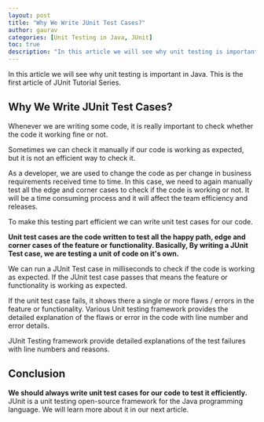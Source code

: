 ```yaml
---
layout: post  
title: "Why We Write JUnit Test Cases?"  
author: gaurav  
categories: [Unit Testing in Java, JUnit]  
toc: true
description: "In this article we will see why unit testing is important in Java. This is the first article of JUnit Tutorial Series."
---
```


In this article we will see why unit testing is important in Java. This is the first article of JUnit Tutorial Series.

## Why We Write JUnit Test Cases?

Whenever we are writing some code, it is really important to check whether the code it working fine or not.

Sometimes we can check it manually if our code is working as expected, but it is not an efficient way to check it.

As a developer, we are used to change the code as per change in business requirements received time to time. In this case, we need to again manually test all the edge and corner cases to check if the code is working or not. It will be a time consuming process and it will affect the team efficiency and releases.

To make this testing part efficient we can write unit test cases for our code.

**Unit test cases are the code written to test all the happy path, edge and corner cases of the feature or functionality. Basically, By writing a JUnit Test case, we are testing a unit of code on it's own.**

We can run a JUnit Test case in milliseconds to check if the code is working as expected. If the JUnit test case passes that means the feature or functionality is working as expected.

If  the unit test case fails, it shows there a single or more flaws / errors in the feature or functionality. Various Unit testing framework provides the detailed explanation of the flaws or error in the code with line number and error details.

JUnit Testing framework provide detailed explanations of the test failures with line numbers and reasons.

## Conclusion

**We should always write unit test cases for our code to test it efficiently.** JUnit is a unit testing open-source framework for the Java programming language. We will learn more about it in our next article. 

